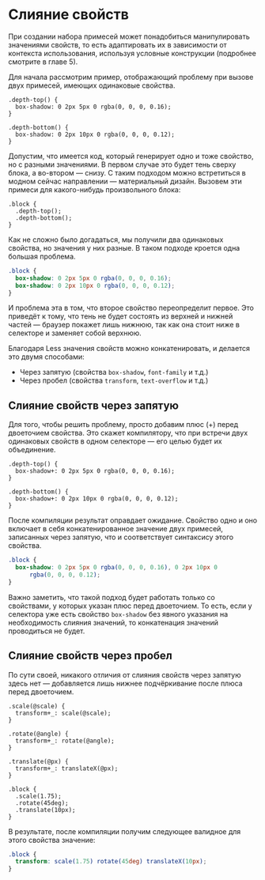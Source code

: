 # Слияние свойств

При создании набора примесей может понадобиться манипулировать значениями свойств, то есть адаптировать их в зависимости от контекста использования, используя условные конструкции (подробнее смотрите в главе 5).

Для начала рассмотрим пример, отображающий проблему при вызове двух примесей, имеющих одинаковые свойства.

```less
.depth-top() {
  box-shadow: 0 2px 5px 0 rgba(0, 0, 0, 0.16);
}

.depth-bottom() {
  box-shadow: 0 2px 10px 0 rgba(0, 0, 0, 0.12);
}
```

Допустим, что имеется код, который генерирует одно и тоже свойство, но с разными значениями. В первом случае это будет тень сверху блока, а во-втором — снизу. С таким подходом можно встретиться в модном сейчас направлении — материальный дизайн. Вызовем эти примеси для какого-нибудь произвольного блока:

```less
.block {
  .depth-top();
  .depth-bottom();
}
```

Как не сложно было догадаться, мы получили два одинаковых свойства, но значения у них разные. В таком подходе кроется одна большая проблема.

```css
.block {
  box-shadow: 0 2px 5px 0 rgba(0, 0, 0, 0.16);
  box-shadow: 0 2px 10px 0 rgba(0, 0, 0, 0.12);
}
```

И проблема эта в том, что второе свойство переопределит первое. Это приведёт к тому, что тень не будет состоять из верхней и нижней частей — браузер покажет лишь нижнюю, так как она стоит ниже в селекторе и заменяет собой верхнюю.

Благодаря Less значения свойств можно конкатенировать, и делается это двумя способами:

- Через запятую (свойства `box-shadow`, `font-family` и т.д.)
- Через пробел (свойства `transform`, `text-overflow` и т.д.)

## Слияние свойств через запятую

Для того, чтобы решить проблему, просто добавим плюс (+) перед двоеточием свойства. Это скажет компилятору, что при встречи двух одинаковых свойств в одном селекторе — его целью будет их объединение.

```less
.depth-top() {
  box-shadow+: 0 2px 5px 0 rgba(0, 0, 0, 0.16);
}

.depth-bottom() {
  box-shadow+: 0 2px 10px 0 rgba(0, 0, 0, 0.12);
}
```

После компиляции результат оправдает ожидание. Свойство одно и оно включает в себя конкатенированное значение двух примесей, записанных через запятую, что и соответствует синтаксису этого свойства.

```css
.block {
  box-shadow: 0 2px 5px 0 rgba(0, 0, 0, 0.16), 0 2px 10px 0
      rgba(0, 0, 0, 0.12);
}
```

Важно заметить, что такой подход будет работать только со свойствами, у которых указан плюс перед двоеточием. То есть, если у селектора уже есть свойство `box-shadow` без явного указания на необходимость слияния значений, то конкатенация значений проводиться не будет.

## Слияние свойств через пробел

По сути своей, никакого отличия от слияния свойств через запятую здесь нет — добавляется лишь нижнее подчёркивание после плюса перед двоеточием.

```less
.scale(@scale) {
  transform+_: scale(@scale);
}

.rotate(@angle) {
  transform+_: rotate(@angle);
}

.translate(@px) {
  transform+_: translateX(@px);
}

.block {
  .scale(1.75);
  .rotate(45deg);
  .translate(10px);
}
```

В результате, после компиляции получим следующее валидное для этого свойства значение:

```css
.block {
  transform: scale(1.75) rotate(45deg) translateX(10px);
}
```

